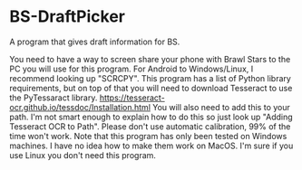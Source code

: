 # BS-DraftPicker
A program that gives draft information for BS.

You need to have a way to screen share your phone with Brawl Stars to the PC you will use for this program. For Android to Windows/Linux, I recommend looking up "SCRCPY".
This program has a list of Python library requirements, but on top of that you will need to download Tesseract to use the PyTessaract library.
https://tesseract-ocr.github.io/tessdoc/Installation.html
You will also need to add this to your path.
I'm not smart enough to explain how to do this so just look up "Adding Tesseract OCR to Path". 
Please don't use automatic calibration, 99% of the time won't work. 
Note that this program has only been tested on Windows machines. I have no idea how to make them work on MacOS. I'm sure if you use Linux you don't need this program. 
